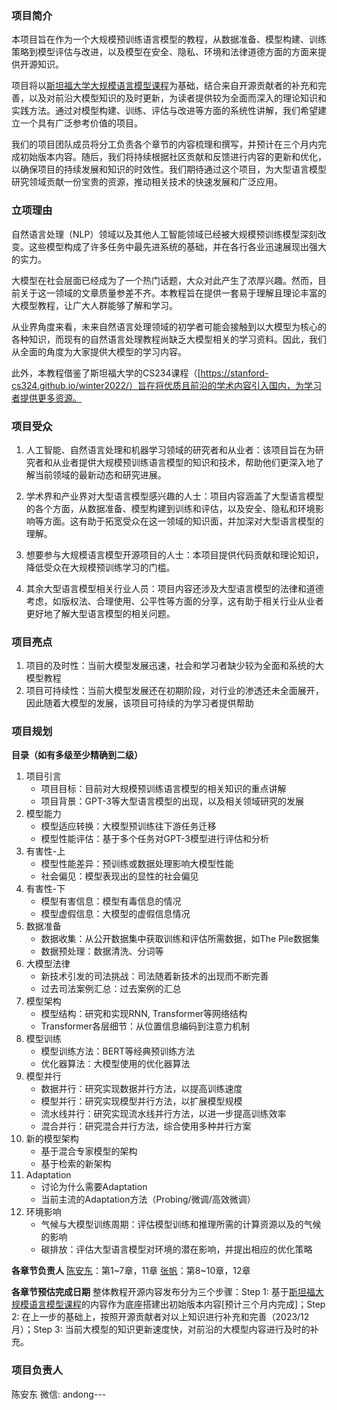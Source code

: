 ### 项目简介

本项目旨在作为一个大规模预训练语言模型的教程，从数据准备、模型构建、训练策略到模型评估与改进，以及模型在安全、隐私、环境和法律道德方面的方面来提供开源知识。

项目将以[斯坦福大学大规模语言模型课程](https://stanford-cs324.github.io/winter2022/)为基础，结合来自开源贡献者的补充和完善，以及对前沿大模型知识的及时更新，为读者提供较为全面而深入的理论知识和实践方法。通过对模型构建、训练、评估与改进等方面的系统性讲解，我们希望建立一个具有广泛参考价值的项目。

我们的项目团队成员将分工负责各个章节的内容梳理和撰写，并预计在三个月内完成初始版本内容。随后，我们将持续根据社区贡献和反馈进行内容的更新和优化，以确保项目的持续发展和知识的时效性。我们期待通过这个项目，为大型语言模型研究领域贡献一份宝贵的资源，推动相关技术的快速发展和广泛应用。

### 立项理由

自然语言处理（NLP）领域以及其他人工智能领域已经被大规模预训练模型深刻改变。这些模型构成了许多任务中最先进系统的基础，并在各行各业迅速展现出强大的实力。

大模型在社会层面已经成为了一个热门话题，大众对此产生了浓厚兴趣。然而，目前关于这一领域的文章质量参差不齐。本教程旨在提供一套易于理解且理论丰富的大模型教程，让广大人群能够了解和学习。

从业界角度来看，未来自然语言处理领域的初学者可能会接触到以大模型为核心的各种知识，而现有的自然语言处理教程尚缺乏大模型相关的学习资料。因此，我们从全面的角度为大家提供大模型的学习内容。

此外，本教程借鉴了斯坦福大学的CS234课程（[https://stanford-cs324.github.io/winter2022/）旨在将优质且前沿的学术内容引入国内，为学习者提供更多资源。

### 项目受众

1. 人工智能、自然语言处理和机器学习领域的研究者和从业者：该项目旨在为研究者和从业者提供大规模预训练语言模型的知识和技术，帮助他们更深入地了解当前领域的最新动态和研究进展。

2. 学术界和产业界对大型语言模型感兴趣的人士：项目内容涵盖了大型语言模型的各个方面，从数据准备、模型构建到训练和评估，以及安全、隐私和环境影响等方面。这有助于拓宽受众在这一领域的知识面，并加深对大型语言模型的理解。

3. 想要参与大规模语言模型开源项目的人士：本项目提供代码贡献和理论知识，降低受众在大规模预训练学习的门槛。

4. 其余大型语言模型相关行业人员：项目内容还涉及大型语言模型的法律和道德考虑，如版权法、合理使用、公平性等方面的分享，这有助于相关行业从业者更好地了解大型语言模型的相关问题。

### 项目亮点

1. 项目的及时性：当前大模型发展迅速，社会和学习者缺少较为全面和系统的大模型教程
2. 项目可持续性：当前大模型发展还在初期阶段，对行业的渗透还未全面展开，因此随着大模型的发展，该项目可持续的为学习者提供帮助

### 项目规划

**目录（如有多级至少精确到二级）**
1. 项目引言
    - 项目目标：目前对大规模预训练语言模型的相关知识的重点讲解
    - 项目背景：GPT-3等大型语言模型的出现，以及相关领域研究的发展
2. 模型能力
    - 模型适应转换：大模型预训练往下游任务迁移
    - 模型性能评估：基于多个任务对GPT-3模型进行评估和分析
3. 有害性-上
    - 模型性能差异：预训练或数据处理影响大模型性能
    - 社会偏见：模型表现出的显性的社会偏见
4. 有害性-下
    - 模型有害信息：模型有毒信息的情况
    - 模型虚假信息：大模型的虚假信息情况
5. 数据准备
    - 数据收集：从公开数据集中获取训练和评估所需数据，如The Pile数据集
    - 数据预处理：数据清洗、分词等
6. 大模型法律
    - 新技术引发的司法挑战：司法随着新技术的出现而不断完善
    - 过去司法案例汇总：过去案例的汇总
7. 模型架构
    - 模型结构：研究和实现RNN, Transformer等网络结构
    - Transformer各层细节：从位置信息编码到注意力机制
8. 模型训练
    - 模型训练方法：BERT等经典预训练方法
    - 优化器算法：大模型使用的优化器算法
9. 模型并行
    - 数据并行：研究实现数据并行方法，以提高训练速度
    - 模型并行：研究实现模型并行方法，以扩展模型规模
    - 流水线并行：研究实现流水线并行方法，以进一步提高训练效率
    - 混合并行：研究混合并行方法，综合使用多种并行方案
10. 新的模型架构
    - 基于混合专家模型的架构
    - 基于检索的新架构
11. Adaptation
    - 讨论为什么需要Adaptation
    - 当前主流的Adaptation方法（Probing/微调/高效微调） 
12. 环境影响
    - 气候与大模型训练周期：评估模型训练和推理所需的计算资源以及的气候的影响
    - 碳排放：评估大型语言模型对环境的潜在影响，并提出相应的优化策略

**各章节负责人**
[陈安东](https://github.com/andongBlue)：第1\~7章，11章
[张帆](https://github.com/zhangfanTJU)：第8\~10章，12章

**各章节预估完成日期**
整体教程开源内容发布分为三个步骤：Step 1: 基于[斯坦福大规模语言模型课程](https://stanford-cs324.github.io/winter2022/)的内容作为底座搭建出初始版本内容[预计三个月内完成]；Step 2: 在上一步的基础上，按照开源贡献者对以上知识进行补充和完善（2023/12月）；Step 3: 当前大模型的知识更新速度快，对前沿的大模型内容进行及时的补充。


### 项目负责人

陈安东 
微信: andong---
